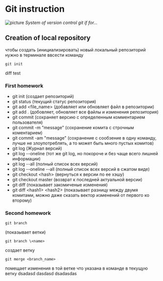 # Git instruction
![picture](picture_git.jpeg)
*System of version control git if for...*

## Creation of local repository

чтобы создать (инициализировать) новый локальный репозиторий нужно в терминале ввсести команду

    git init


diff test

### First homework

- git init (создает репозиторий)
- git status (текущий статус репозитория)
- git add \<file_name> (добавляет или обновляет файл в репозитории)
- git add . (добовляет, обновляет все файлы и изменения репозитория)
- git commit (сохраняет версию с определенным комментарием пользователя)
- git commit -m "message" (сохранение комита с строчным коментарием)
- git commit -am "message" (сохранение с сообзение в одну команду, лучше не злоупотреблять, а то может быть много пустых комитов)
- git log (Журнал версий)
- git log --oneline (тот же git log, но покороче и без чаще всего лишней информации)
- git log --all (полный список всех версий)
- git log --oneline --all (полный список всех версий в сжатом виде)
- git checkout \<hash> (вернуться к версии по ее хэшу)
- git checkout master (возврат к последней актуальной версии)
- git diff (показывает закомиченые изменения)
- git diff \<hash1> \<hash2> (показывает разницу между двумя комитами, можно даже сказать вектор изменений от первого ко второму)

### Second homework

    git branch
(показывает  ветки)

    git branch \<name>

создает ветку

    git merge <branch_name>

помещает изменения в той ветке что указана в команде в текущую ветку 
dsadasd
dasdasd
dsadasdas

